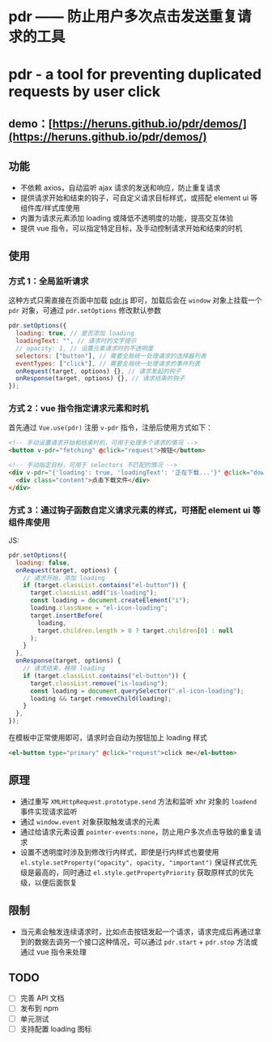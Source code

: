# pdr —— 防止用户多次点击发送重复请求的工具

# pdr - a tool for preventing duplicated requests by user click

## demo：[https://heruns.github.io/pdr/demos/](https://heruns.github.io/pdr/demos/)

## 功能

- 不依赖 axios，自动监听 ajax 请求的发送和响应，防止重复请求
- 提供请求开始和结束的钩子，可自定义请求目标样式，或搭配 element ui 等组件库/样式库使用
- 内置为请求元素添加 loading 或降低不透明度的功能，提高交互体验
- 提供 vue 指令，可以指定特定目标，及手动控制请求开始和结束的时机

## 使用

### 方式 1：全局监听请求

这种方式只需直接在页面中加载 [pdr.js](./pdr.js) 即可，加载后会在 `window` 对象上挂载一个 `pdr` 对象，可通过 `pdr.setOptions` 修改默认参数

```js
pdr.setOptions({
  loading: true, // 是否添加 loading
  loadingText: "", // 请求时的文字提示
  // opacity: 1, // 设置元素请求时的不透明度
  selectors: ["button"], // 需要全局统一处理请求的选择器列表
  eventTypes: ["click"], // 需要全局统一处理请求的事件列表
  onRequest(target, options) {}, // 请求发起的钩子
  onResponse(target, options) {}, // 请求结束的钩子
});
```

### 方式 2：vue 指令指定请求元素和时机

首先通过 `Vue.use(pdr)` 注册 `v-pdr` 指令，注册后使用方式如下：

```html
<!-- 手动设置请求开始和结束时机，可用于处理多个请求的情况 -->
<button v-pdr="fetching" @click="request">按钮</button>

<!-- 手动指定目标，可用于 selectors 不匹配的情况 -->
<div v-pdr="{'loading': true, 'loadingText': '正在下载...'}" @click="download">
  <div class="content">点击下载文件</div>
</div>
```

### 方式 3：通过钩子函数自定义请求元素的样式，可搭配 element ui 等组件库使用

JS:

```js
pdr.setOptions({
  loading: false,
  onRequest(target, options) {
    // 请求开始，添加 loading
    if (target.classList.contains("el-button")) {
      target.classList.add("is-loading");
      const loading = document.createElement("i");
      loading.className = "el-icon-loading";
      target.insertBefore(
        loading,
        target.children.length > 0 ? target.children[0] : null
      );
    }
  },
  onResponse(target, options) {
    // 请求结束，移除 loading
    if (target.classList.contains("el-button")) {
      target.classList.remove("is-loading");
      const loading = document.querySelector(".el-icon-loading");
      loading && target.removeChild(loading);
    }
  },
});
```

在模板中正常使用即可，请求时会自动为按钮加上 loading 样式

```html
<el-button type="primary" @click="request">click me</el-button>
```

## 原理

- 通过重写 `XMLHttpRequest.prototype.send` 方法和监听 xhr 对象的 `loadend` 事件实现请求监听
- 通过 `window.event` 对象获取触发请求的元素
- 通过给请求元素设置 `pointer-events:none`，防止用户多次点击导致的重复请求
- 设置不透明度时涉及到修改行内样式，即使是行内样式也要使用 `el.style.setProperty("opacity", opacity, "important")` 保证样式优先级是最高的，同时通过 `el.style.getPropertyPriority` 获取原样式的优先级，以便后面恢复

## 限制

- 当元素会触发连续请求时，比如点击按钮发起一个请求，请求完成后再通过拿到的数据去调另一个接口这种情况，可以通过 `pdr.start` + `pdr.stop` 方法或通过 vue 指令来处理

## TODO

- [ ] 完善 API 文档
- [ ] 发布到 npm
- [ ] 单元测试
- [ ] 支持配置 loading 图标
